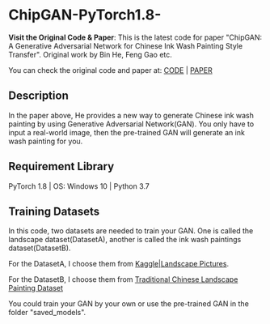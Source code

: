 # ChipGAN-PyTorch1.8-
**Visit the Original Code & Paper**:
This is the latest code for paper "ChipGAN: A Generative Adversarial Network for Chinese Ink Wash Painting Style Transfer". Original work by Bin He, Feng Gao etc.

You can check the original code and paper at: [CODE](https://github.com/PKU-IMRE/ChipGAN) | [PAPER](https://dl.acm.org/doi/10.1145/3240508.3240655)

## Description
In the paper above, He provides a new way to generate Chinese ink wash painting by using Generative Adversarial Network(GAN). You only have to input a real-world image, then the pre-trained GAN will generate an ink wash painting for you.

## Requirement Library 
PyTorch 1.8 | OS: Windows 10 | Python 3.7

## Training Datasets
In this code, two datasets are needed to train your GAN. One is called the landscape dataset(DatasetA), another is called the ink wash paintings dataset(DatasetB).

For the DatasetA, I choose them from [Kaggle|Landscape Pictures](https://www.kaggle.com/arnaud58/landscape-pictures).

For the DatasetB, I choose them from [Traditional Chinese Landscape Painting Dataset](https://github.com/alicex2020/Chinese-Landscape-Painting-Dataset)

You could train your GAN by your own or use the pre-trained GAN in the folder "saved_models".
